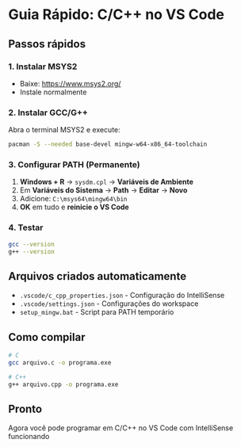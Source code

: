 # Guia Rápido: C/C++ no VS Code

## Passos rápidos

### 1. Instalar MSYS2
- Baixe: https://www.msys2.org/
- Instale normalmente

### 2. Instalar GCC/G++
Abra o terminal MSYS2 e execute:
```bash
pacman -S --needed base-devel mingw-w64-x86_64-toolchain
```

### 3. Configurar PATH (Permanente)
1. **Windows + R** → `sysdm.cpl` → **Variáveis de Ambiente**
2. Em **Variáveis do Sistema** → **Path** → **Editar** → **Novo**
3. Adicione: `C:\msys64\mingw64\bin`
4. **OK** em tudo e **reinicie o VS Code**

### 4. Testar
```bash
gcc --version
g++ --version
```

## Arquivos criados automaticamente
- `.vscode/c_cpp_properties.json` - Configuração do IntelliSense
- `.vscode/settings.json` - Configurações do workspace
- `setup_mingw.bat` - Script para PATH temporário

## Como compilar
```bash
# C
gcc arquivo.c -o programa.exe

# C++
g++ arquivo.cpp -o programa.exe
```

## Pronto
Agora você pode programar em C/C++ no VS Code com IntelliSense funcionando
